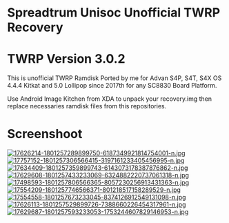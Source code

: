 # Spreadtrum Unisoc Unofficial TWRP Recovery
# TWRP Version 3.0.2

This is unofficial TWRP Ramdisk Ported by me for Advan S4P, S4T, S4X OS 4.4.4 Kitkat and 5.0 Lollipop since 2017th for any SC8830 Board Platform.

Use Android Image Kitchen from XDA to unpack your recovery.img then replace necessaries ramdisk files from this repositories.


# Screenshoot
[![17626214-1801257289899750-6187349921814754001-n.jpg](https://i.postimg.cc/85mgbHfM/17626214-1801257289899750-6187349921814754001-n.jpg)](https://postimg.cc/85mgbHfM) [![17757152-1801257306566415-3197161233405456995-n.jpg](https://i.postimg.cc/4xjG4nT7/17757152-1801257306566415-3197161233405456995-n.jpg)](https://postimg.cc/4xjG4nT7)
[![17634409-1801257359899743-6143073178387876862-n.jpg](https://i.postimg.cc/B60GDybJ/17634409-1801257359899743-6143073178387876862-n.jpg)](https://postimg.cc/B60GDybJ) [![17629608-1801257433233069-6324882220737061318-n.jpg](https://i.postimg.cc/6p8wNnFx/17629608-1801257433233069-6324882220737061318-n.jpg)](https://postimg.cc/6p8wNnFx)
[![17498593-1801257806566365-8057230256913431363-n.jpg](https://i.postimg.cc/BbNsJgq4/17498593-1801257806566365-8057230256913431363-n.jpg)](https://i.postimg.cc/BbNsJgq4) [![17554209-1801257746566371-801218517158289529-n.jpg](https://i.postimg.cc/441XvJpq/17554209-1801257746566371-801218517158289529-n.jpg)](https://postimg.cc/441XvJpq) [![17554558-1801257673233045-8374126912549131098-n.jpg](https://i.postimg.cc/qMb0YjbG/17554558-1801257673233045-8374126912549131098-n.jpg)](https://postimg.cc/qMb0YjbG)
[![17626113-1801257529899726-7388660226454317961-n.jpg](https://i.postimg.cc/43tgYZJ8/17626113-1801257529899726-7388660226454317961-n.jpg)](https://postimg.cc/43tgYZJ8) [![17629687-1801257593233053-1753244607829146953-n.jpg](https://i.postimg.cc/4NNsBr5d/17629687-1801257593233053-1753244607829146953-n.jpg)](https://postimg.cc/4NNsBr5d)



